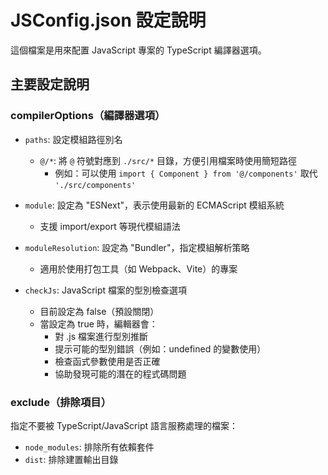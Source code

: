 # JSConfig.json 設定說明

這個檔案是用來配置 JavaScript 專案的 TypeScript 編譯器選項。

## 主要設定說明

### compilerOptions（編譯器選項）

- `paths`: 設定模組路徑別名
  - `@/*`: 將 `@` 符號對應到 `./src/*` 目錄，方便引用檔案時使用簡短路徑
    - 例如：可以使用 `import { Component } from '@/components'` 取代 `'./src/components'`

- `module`: 設定為 "ESNext"，表示使用最新的 ECMAScript 模組系統
  - 支援 import/export 等現代模組語法

- `moduleResolution`: 設定為 "Bundler"，指定模組解析策略
  - 適用於使用打包工具（如 Webpack、Vite）的專案

- `checkJs`: JavaScript 檔案的型別檢查選項
  - 目前設定為 false（預設關閉）
  - 當設定為 true 時，編輯器會：
    - 對 .js 檔案進行型別推斷
    - 提示可能的型別錯誤（例如：undefined 的變數使用）
    - 檢查函式參數使用是否正確
    - 協助發現可能的潛在的程式碼問題

### exclude（排除項目）

指定不要被 TypeScript/JavaScript 語言服務處理的檔案：
- `node_modules`: 排除所有依賴套件
- `dist`: 排除建置輸出目錄
